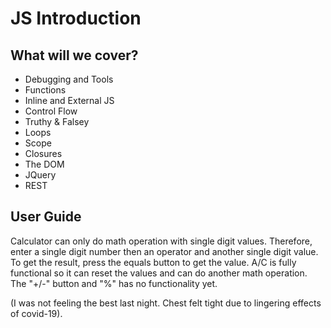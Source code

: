 # JS Introduction

## What will we cover?
- Debugging and Tools
- Functions
- Inline and External JS
- Control Flow
- Truthy & Falsey
- Loops
- Scope
- Closures
- The DOM
- JQuery
- REST


## User Guide
Calculator can only do math operation with single digit values. Therefore, enter a single digit number then an operator and another single digit value. To get the result, press the equals button to get the value. A/C is fully functional so it can reset the values and can do another math operation. The "+/-" button and "%" has no functionality yet.

(I was not feeling the best last night. Chest felt tight due to lingering effects of covid-19).
